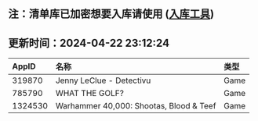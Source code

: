 ## 注：清单库已加密想要入库请使用 ([入库工具](https://github.com/BlankTMing/ManifestAutoUpdate/releases))

## 更新时间：2024-04-22 23:12:24
| AppID | 名称 | 类型  |
| :-------------------- | :----------------------------- | :----------- |
| 319870 | Jenny LeClue - Detectivu| Game |
| 785790 | WHAT THE GOLF?| Game |
| 1324530 | Warhammer 40,000: Shootas, Blood & Teef| Game |

